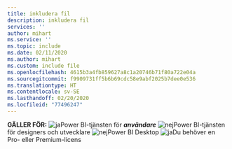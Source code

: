 ```yaml
---
title: inkludera fil
description: inkludera fil
services: ''
author: mihart
ms.service: ''
ms.topic: include
ms.date: 02/11/2020
ms.author: mihart
ms.custom: include file
ms.openlocfilehash: 4615b3a4fb859627a8c1a20746b71f80a722e04a
ms.sourcegitcommit: f9909731ff5b6b69cdc58e9abf2025b7dee0e536
ms.translationtype: HT
ms.contentlocale: sv-SE
ms.lasthandoff: 02/20/2020
ms.locfileid: "77496247"
---
```

<Token>**GÄLLER FÖR:** ![ja](media/yes.png)Power BI-tjänsten för ***användare*** ![nej](media/no.png)Power BI-tjänsten för designers och utvecklare ![nej](media/no.png)Power BI Desktop ![ja](media/yes.png)Du behöver en Pro- eller Premium-licens </Token>